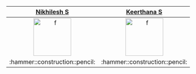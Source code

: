 
<table>
    <thead>
        <tr>
            <th><a href="https://github.com/NikhileshJr08">Nikhilesh S</a></th>   
            <th><a href="https://github.com/keerthana-5170">Keerthana S</a></th>   
        </tr>
    </thead>
    <tbody>
        <tr>
            <td align="center"><a href="https://github.com/NikhileshJr08"><img width="100" src="https://avatars.githubusercontent.com/u/63784914" alt="f"></a></td> 
           <td align="center"><a href="https://github.com/keerthana-5170"><img width="100" src="https://avatars.githubusercontent.com/keerthana5170" alt="f"></a></td>
        </tr>
        <tr>
            <td align="center"> :hammer::construction::pencil: </td> 
            <td align="center"> :hammer::construction::pencil: </td>
        </tr>
    </tbody>
</table>
